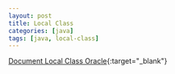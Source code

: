 ```yaml
---
layout: post
title: Local Class
categories: [java]
tags: [java, local-class]
---
```


[Document Local Class Oracle](https://docs.oracle.com/javase/tutorial/java/javaOO/localclasses.html){:target="_blank"}

